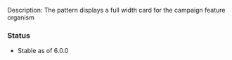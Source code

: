 Description: The pattern displays a full width card for the campaign feature organism

### Status
* Stable as of 6.0.0
